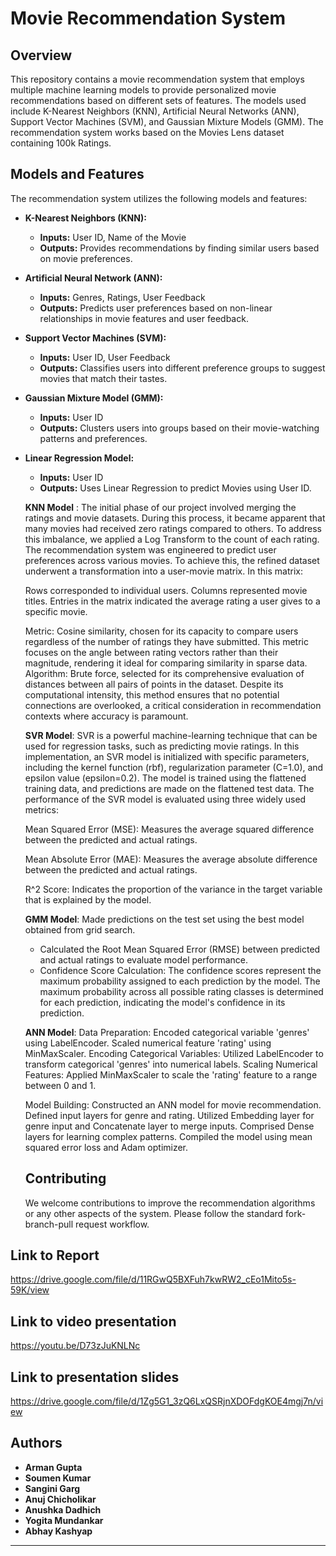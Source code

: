 
# Movie Recommendation System

## Overview
This repository contains a movie recommendation system that employs multiple machine learning models to provide personalized movie recommendations based on different sets of features. The models used include K-Nearest Neighbors (KNN), Artificial Neural Networks (ANN), Support Vector Machines (SVM), and Gaussian Mixture Models (GMM). The recommendation system works based on the Movies Lens dataset containing 100k Ratings.

## Models and Features
The recommendation system utilizes the following models and features:

- **K-Nearest Neighbors (KNN):**
  - **Inputs:** User ID, Name of the Movie
  - **Outputs:** Provides recommendations by finding similar users based on movie preferences.
    

- **Artificial Neural Network (ANN):**
  - **Inputs:** Genres, Ratings, User Feedback
  - **Outputs:** Predicts user preferences based on non-linear relationships in movie features and user feedback.

- **Support Vector Machines (SVM):**
  - **Inputs:** User ID, User Feedback
  - **Outputs:** Classifies users into different preference groups to suggest movies that match their tastes.

- **Gaussian Mixture Model (GMM):**
  - **Inputs:** User ID
  - **Outputs:** Clusters users into groups based on their movie-watching patterns and preferences.
- **Linear Regression Model:**
  - **Inputs:** User ID
  - **Outputs:** Uses Linear Regression to predict Movies using User ID.

  **KNN Model** :
      The initial phase of our project involved merging the ratings and movie datasets. During this process, it became apparent that many movies had received zero ratings compared to others. To address this imbalance, we applied a Log Transform to the count of each rating. The recommendation system was engineered to predict user preferences across various movies. To achieve this, the refined dataset underwent a transformation into a user-movie matrix. In this matrix:
    
    Rows corresponded to individual users.
    Columns represented movie titles.
    Entries in the matrix indicated the average rating a user gives to a specific movie.

  Metric: Cosine similarity, chosen for its capacity to compare users regardless of the number of ratings they have submitted. This metric focuses on the angle between rating vectors rather than their magnitude, rendering it ideal for comparing similarity in sparse data.
  Algorithm: Brute force, selected for its comprehensive evaluation of distances between all pairs of points in the dataset. Despite its computational intensity, this method ensures that no potential connections are overlooked, a critical consideration in recommendation 
  contexts where accuracy is paramount.


  **SVR Model**: SVR is a powerful machine-learning technique that can be used for regression tasks, such as predicting movie ratings. In this implementation, an SVR model is initialized with specific parameters, including the kernel function (rbf), regularization 
  parameter (C=1.0), and epsilon value (epsilon=0.2). The model is trained using the flattened training data, and predictions are made on the flattened test data.
  The performance of the SVR model is evaluated using three widely used metrics:

  Mean Squared Error (MSE): Measures the average squared difference between the predicted and actual ratings.

  Mean Absolute Error (MAE): Measures the average absolute difference between the predicted and actual ratings.

  R^2 Score: Indicates the proportion of the variance in the target variable that is explained by the model.

  **GMM Model**:
  Made predictions on the test set using the best model obtained from grid search.
  - Calculated the Root Mean Squared Error (RMSE) between predicted and actual ratings to evaluate model performance.
  - Confidence Score Calculation: The confidence scores represent the maximum probability assigned to each prediction by the model. The maximum probability across all possible rating classes is determined for each prediction, indicating the model's confidence in its 
  prediction.

  **ANN Model**:
  Data Preparation:
  Encoded categorical variable 'genres' using LabelEncoder.
  Scaled numerical feature 'rating' using MinMaxScaler.
  Encoding Categorical Variables:
  Utilized LabelEncoder to transform categorical 'genres' into numerical labels.
  Scaling Numerical Features:
  Applied MinMaxScaler to scale the 'rating' feature to a range between 0 and 1.
         
  Model Building:
      Constructed an ANN model for movie recommendation.
      Defined input layers for genre and rating.
      Utilized Embedding layer for genre input and Concatenate layer to merge inputs.
      Comprised Dense layers for learning complex patterns.
      Compiled the model using mean squared error loss and Adam optimizer.

  ## Contributing
  We welcome contributions to improve the recommendation algorithms or any other aspects of the system. Please follow the standard fork-branch-pull request workflow.

## Link to Report
 https://drive.google.com/file/d/11RGwQ5BXFuh7kwRW2_cEo1Mito5s-59K/view

  ## Link to video presentation
  https://youtu.be/D73zJuKNLNc

  ## Link to presentation slides
  https://drive.google.com/file/d/1Zg5G1_3zQ6LxQSRjnXDOFdgKOE4mgj7n/view

  ## Authors
  - **Arman Gupta**
  - **Soumen Kumar**
  - **Sangini Garg**
  - **Anuj Chicholikar**
  - **Anushka Dadhich**
  - **Yogita Mundankar**
  - **Abhay Kashyap**

---
